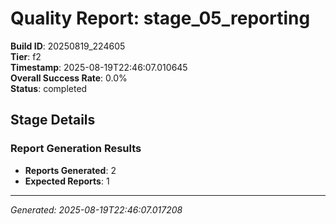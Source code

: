 # Quality Report: stage_05_reporting

**Build ID**: 20250819_224605  
**Tier**: f2  
**Timestamp**: 2025-08-19T22:46:07.010645  
**Overall Success Rate**: 0.0%  
**Status**: completed

## Stage Details

### Report Generation Results

- **Reports Generated**: 2
- **Expected Reports**: 1

---
*Generated: 2025-08-19T22:46:07.017208*
